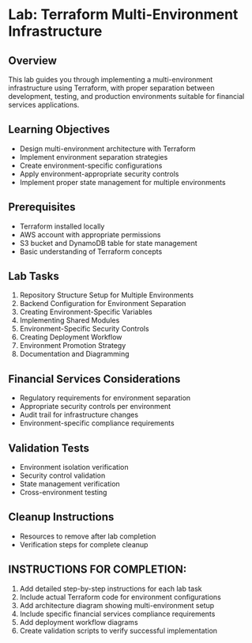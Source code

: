 # Lab: Terraform Multi-Environment Infrastructure

## Overview
This lab guides you through implementing a multi-environment infrastructure using Terraform, with proper separation between development, testing, and production environments suitable for financial services applications.

## Learning Objectives
- Design multi-environment architecture with Terraform
- Implement environment separation strategies
- Create environment-specific configurations
- Apply environment-appropriate security controls
- Implement proper state management for multiple environments

## Prerequisites
- Terraform installed locally
- AWS account with appropriate permissions
- S3 bucket and DynamoDB table for state management
- Basic understanding of Terraform concepts

## Lab Tasks
1. Repository Structure Setup for Multiple Environments
2. Backend Configuration for Environment Separation
3. Creating Environment-Specific Variables
4. Implementing Shared Modules
5. Environment-Specific Security Controls
6. Creating Deployment Workflow
7. Environment Promotion Strategy
8. Documentation and Diagramming

## Financial Services Considerations
- Regulatory requirements for environment separation
- Appropriate security controls per environment
- Audit trail for infrastructure changes
- Environment-specific compliance requirements

## Validation Tests
- Environment isolation verification
- Security control validation
- State management verification
- Cross-environment testing

## Cleanup Instructions
- Resources to remove after lab completion
- Verification steps for complete cleanup

## INSTRUCTIONS FOR COMPLETION:
1. Add detailed step-by-step instructions for each lab task
2. Include actual Terraform code for environment configurations
3. Add architecture diagram showing multi-environment setup
4. Include specific financial services compliance requirements
5. Add deployment workflow diagrams
6. Create validation scripts to verify successful implementation
